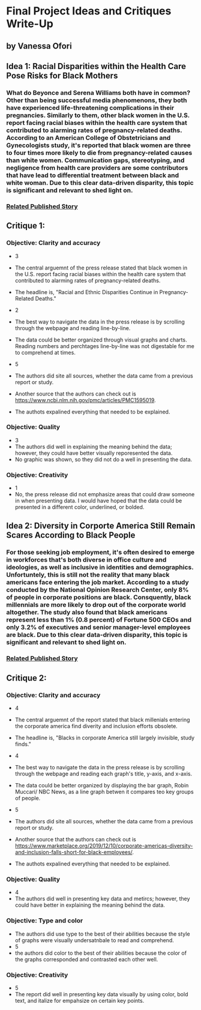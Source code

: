 # Final Project Ideas and Critiques Write-Up
## by Vanessa Ofori

## Idea 1: Racial Disparities within the Health Care Pose Risks for Black Mothers
### What do Beyonce and Serena Williams both have in common? Other than being successful media phenomenons, they both have experienced life-threatening complications in their pregnancies. Similarly to them, other black women in the U.S. report facing racial biases within the health care system that contributed to alarming rates of pregnancy-related deaths. According to an American College of Obstetricians and Gynecologists study, it's reported that black women are three to four times more likely to die from pregnancy-related causes than white women. Communication gaps, stereotyping, and negligence from health care providers are some contributors that have lead to differential treatment between black and white woman. Due to this clear data-driven disparity, this topic is significant and relevant to shed light on.
### [Related Published Story](https://www.cdc.gov/media/releases/2019/p0905-racial-ethnic-disparities-pregnancy-deaths.html)

## Critique 1:
### Objective: Clarity and accuracy
* 3
* The central arguemnt of the press release stated that black women in the U.S. report facing racial biases within the health care system that contributed to alarming rates of pregnancy-related deaths.
* The headline is, "Racial and Ethnic Disparities Continue in Pregnancy-Related Deaths."

* 2
* The best way to navigate the data in the press release is by scrolling through the webpage and reading line-by-line.
* The data could be better organized through visual graphs and charts. Reading numbers and perchtages line-by-line was not digestable for me to comprehend at times.

* 5
* The authors did site all sources, whether the data came from a previous report or study.
* Another source that the authors can check out is https://www.ncbi.nlm.nih.gov/pmc/articles/PMC1595019.
* The authots expalined everything that needed to be explained.

### Objective: Quality
* 3
* The authors did well in explaining the meaning behind the data; however, they could have better visually reporesented the data.
* No graphic was shown, so they did not do a well in presenting the data.

### Objective: Creativity
* 1
* No, the press release did not emphasize areas that could draw someone in when presenting data. I would have hoped that the data could be presented in a different color, underlined, or bolded.


## Idea 2: Diversity in Corporte America Still Remain Scares According to Black People
### For those seeking job employment, it's often desired to emerge in workforces that's both diverse in office culture and ideologies, as well as inclusive in identities and demographics. Unfortuntely, this is still not the reality that many black americans face entering the job market. According to a study conducted by the National Opinion Research Center, only 8% of people in corporate positions are black. Consquently, black millennials are more likely to drop out of the corporate world altogether. The study also found that black americans represent less than 1% (0.8 percent) of Fortune 500 CEOs and only 3.2% of executives and senior manager-level employees are black. Due to this clear data-driven disparity, this topic is significant and relevant to shed light on.

### [Related Published Story](https://www.nbcnews.com/news/nbcblk/blacks-corporate-america-still-largely-invisible-study-finds-n1098981)

## Critique 2:
### Objective: Clarity and accuracy
* 4
* The central arguemnt of the report stated that black millenials entering the corporate america find diverity and inclusion efforts obsolete.
* The headline is, "Blacks in corporate America still largely invisible, study finds."

* 4
* The best way to navigate the data in the press release is by scrolling through the webpage and reading each graph's title, y-axis, and x-axis.
* The data could be better organized by displaying the bar graph, Robin Muccari/ NBC News, as a line graph betwen it compares teo key groups of people.

* 5
* The authors did site all sources, whether the data came from a previous report or study.
* Another source that the authors can check out is https://www.marketplace.org/2019/12/10/corporate-americas-diversity-and-inclusion-falls-short-for-black-employees/.
* The authots expalined everything that needed to be explained.

### Objective: Quality
* 4
* The authors did well in presenting key data and metircs; however, they could have better in explaining the meaning behind the data.

### Objective: Type and color
* The authors did use type to the best of their abilities because the style of graphs were visually undersatnbale to read and comprehend.
* 5
* the authors did color to the best of their abilities because the color of the graphs corresponded and contrasted each other well.

### Objective: Creativity
* 5
* The report did well in presenting key data visually by using color, bold text, and italize for empahsize on certain key points.
